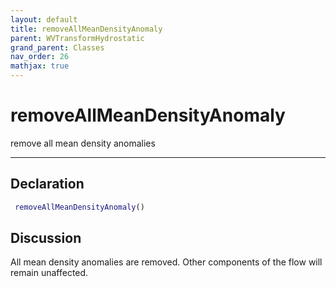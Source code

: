 ```yaml
---
layout: default
title: removeAllMeanDensityAnomaly
parent: WVTransformHydrostatic
grand_parent: Classes
nav_order: 26
mathjax: true
---
```


#  removeAllMeanDensityAnomaly

remove all mean density anomalies


---

## Declaration
```matlab
 removeAllMeanDensityAnomaly()
```
## Discussion

  All mean density anomalies are removed. Other components of the flow will remain unaffected.
 
    
